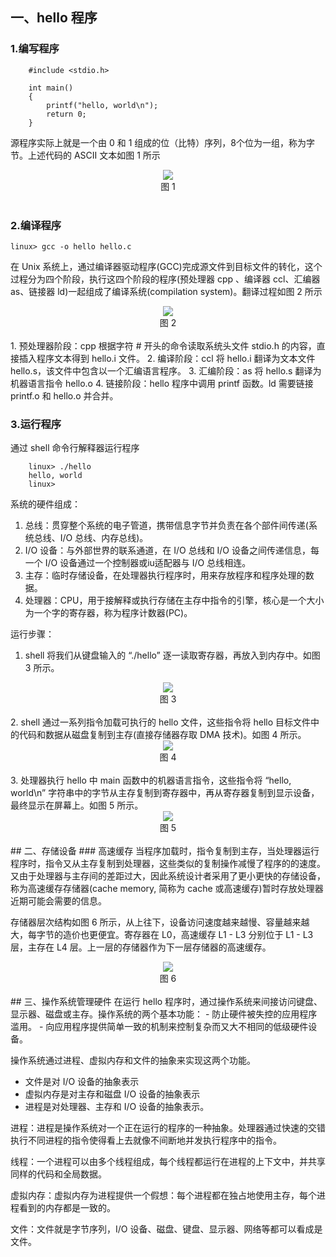 ## 一、hello 程序
### 1.编写程序
```
    #include <stdio.h>

    int main() 
    {
        printf("hello, world\n");
        return 0;
    }
```
源程序实际上就是一个由 0 和 1 组成的位（比特）序列，8个位为一组，称为字节。上述代码的 ASCII 文本如图 1 所示

<div align = "center">
    <img src="https://cdn.jsdelivr.net/gh/hncboy/StudyNotes/docs/pics/3ad1b3f2-3aa1-4f42-9159-921be3af39db.png" /> </div>
<div align = "center"> 图 1 </div><br>

### 2.编译程序
` linux> gcc -o hello hello.c ` 

在 Unix 系统上，通过编译器驱动程序(GCC)完成源文件到目标文件的转化，这个过程分为四个阶段，执行这四个阶段的程序(预处理器 cpp 、编译器 ccl、汇编器 as、链接器 ld)一起组成了编译系统(compilation system)。翻译过程如图 2 所示

<div align = "center">  
    <img src="https://cdn.jsdelivr.net/gh/hncboy/StudyNotes/docs/pics/64418bf5-6566-4ee9-a2dc-50758fcc8492.png" />
</div>
<div align = "center"> 图 2 </div><br>
1. 预处理器阶段：cpp 根据字符 # 开头的命令读取系统头文件 stdio.h 的内容，直接插入程序文本得到 hello.i 文件。
2. 编译阶段：ccl 将 hello.i 翻译为文本文件 hello.s，该文件中包含以一个汇编语言程序。
3. 汇编阶段：as 将 hello.s 翻译为机器语言指令 hello.o
4. 链接阶段：hello 程序中调用 printf 函数。ld 需要链接 printf.o 和 hello.o 并合并。

### 3.运行程序
通过 shell 命令行解释器运行程序
```
    linux> ./hello
    hello, world
    linux>
```
系统的硬件组成：
1. 总线：贯穿整个系统的电子管道，携带信息字节并负责在各个部件间传递(系统总线、I/O 总线、内存总线)。
2. I/O 设备：与外部世界的联系通道，在 I/O 总线和 I/O 设备之间传递信息，每一个 I/O 设备通过一个控制器或iu适配器与 I/O 总线相连。
3. 主存：临时存储设备，在处理器执行程序时，用来存放程序和程序处理的数据。
4. 处理器：CPU，用于接解释或执行存储在主存中指令的引擎，核心是一个大小为一个字的寄存器，称为程序计数器(PC)。

运行步骤：
1. shell 将我们从键盘输入的 “./hello” 逐一读取寄存器，再放入到内存中。如图 3 所示。

<div align = "center">  
    <img src="https://cdn.jsdelivr.net/gh/hncboy/StudyNotes/docs/pics/35636273-f6a1-40dd-9b82-c47706e156e3.png" />
</div>
<div align = "center"> 图 3 </div><br>
2. shell 通过一系列指令加载可执行的 hello 文件，这些指令将 hello 目标文件中的代码和数据从磁盘复制到主存(直接存储器存取 DMA 技术)。如图 4 所示。

<div align = "center">  
    <img src="https://cdn.jsdelivr.net/gh/hncboy/StudyNotes/docs/pics/0cdf4fba-6195-4025-ba96-512ac3196312.png" />
</div>
<div align = "center"> 图 4 </div><br>
3. 处理器执行 hello 中 main 函数中的机器语言指令，这些指令将 “hello, world\n” 字符串中的字节从主存复制到寄存器中，再从寄存器复制到显示设备，最终显示在屏幕上。如图 5 所示。

<div align = "center">  
    <img src="https://cdn.jsdelivr.net/gh/hncboy/StudyNotes/docs/pics/35636273-f6a1-40dd-9b82-c47706e156e3.png" />
</div>
<div align = "center"> 图 5 </div><br>
## 二、存储设备
### 高速缓存
当程序加载时，指令复制到主存，当处理器运行程序时，指令又从主存复制到处理器，这些类似的复制操作减慢了程序的的速度。又由于处理器与主存间的差距过大，因此系统设计者采用了更小更快的存储设备，称为高速缓存存储器(cache memory, 简称为 cache 或高速缓存)暂时存放处理器近期可能会需要的信息。

存储器层次结构如图 6 所示，从上往下，设备访问速度越来越慢、容量越来越大，每字节的造价也更便宜。寄存器在 L0，高速缓存 L1 - L3 分别位于 L1 - L3 层，主存在 L4 层。上一层的存储器作为下一层存储器的高速缓存。

<div align = "center">  
    <img src="https://cdn.jsdelivr.net/gh/hncboy/StudyNotes/docs/pics/b13a1bd4-22f7-493b-906e-1a7ed1ce0c6d.png" />
</div>
<div align = "center"> 图 6 </div><br>
## 三、操作系统管理硬件
在运行 hello 程序时，通过操作系统来间接访问键盘、显示器、磁盘或主存。操作系统的两个基本功能：
- 防止硬件被失控的应用程序滥用。
- 向应用程序提供简单一致的机制来控制复杂而又大不相同的低级硬件设备。

操作系统通过进程、虚拟内存和文件的抽象来实现这两个功能。
- 文件是对 I/O 设备的抽象表示
- 虚拟内存是对主存和磁盘 I/O 设备的抽象表示
- 进程是对处理器、主存和 I/O 设备的抽象表示。

进程：进程是操作系统对一个正在运行的程序的一种抽象。处理器通过快速的交错执行不同进程的指令使得看上去就像不间断地并发执行程序中的指令。

线程：一个进程可以由多个线程组成，每个线程都运行在进程的上下文中，并共享同样的代码和全局数据。

虚拟内存：虚拟内存为进程提供一个假想：每个进程都在独占地使用主存，每个进程看到的内存都是一致的。

文件：文件就是字节序列，I/O 设备、磁盘、键盘、显示器、网络等都可以看成是文件。